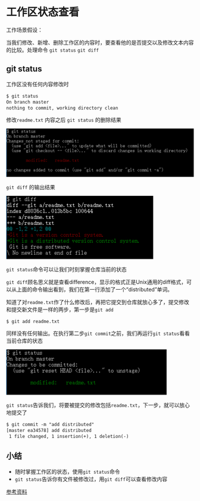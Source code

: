# 工作区状态查看

工作场景假设：

当我们修改、新增、删除工作区的内容时，要查看他的是否提交以及修改文本内容的比较。处理命令 `git status` `git diff`

## git status

工作区没有任何内容修改时
```
$ git status
On branch master
nothing to commit, working directory clean
```

修改`readme.txt` 内容之后 `git status` 的删除结果

![](images/2016-10-05_135120.jpg)

`git diff` 的输出结果

![](images/2016-10-05_135323.jpg)

`git status`命令可以让我们时刻掌握仓库当前的状态

`git diff`顾名思义就是查看difference，显示的格式正是Unix通用的diff格式，可以从上面的命令输出看到，我们在第一行添加了一个“distributed”单词。


知道了对`readme.txt`作了什么修改后，再把它提交到仓库就放心多了，提交修改和提交新文件是一样的两步，第一步是`git add`

```
$ git add readme.txt
```

同样没有任何输出。在执行第二步`git commit`之前，我们再运行`git status`看看当前仓库的状态

![](images/2016-10-05_135743.jpg)

`git status`告诉我们，将要被提交的修改包括`readme.txt`，下一步，就可以放心地提交了

```
$ git commit -m "add distributed"
[master ea34578] add distributed
 1 file changed, 1 insertion(+), 1 deletion(-)
```

## 小结

 * 随时掌握工作区的状态，使用`git status`命令
 * `git status`告诉你有文件被修改过，用`git diff`可以查看修改内容

[参考资料](http://www.liaoxuefeng.com/wiki/0013739516305929606dd18361248578c67b8067c8c017b000/0013743858312764dca7ad6d0754f76aa562e3789478044000)
